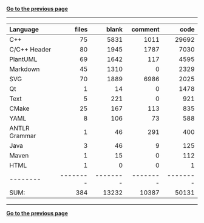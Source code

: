 [**Go to the previous page**](../../README.md)

----

Language|files|blank|comment|code
:-------|-------:|-------:|-------:|-------:
C++|75|5831|1011|29692
C/C++ Header|80|1945|1787|7030
PlantUML|69|1642|117|4595
Markdown|45|1310|0|2329
SVG|70|1889|6986|2025
Qt|1|14|0|1478
Text|5|221|0|921
CMake|25|167|113|835
YAML|8|106|73|588
ANTLR Grammar|1|46|291|400
Java|3|46|9|125
Maven|1|15|0|112
HTML|1|0|0|1
--------|--------|--------|--------|--------
SUM:|384|13232|10387|50131

----


[**Go to the previous page**](../../README.md)
